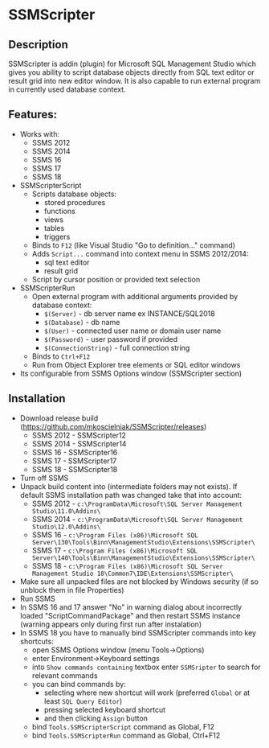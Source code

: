 # SSMScripter 

## Description

SSMScripter is addin (plugin) for Microsoft SQL Management Studio which gives you ability 
to script database objects directly from SQL text editor or result grid into new editor window.
It is also capable to run external program in currently used database context.

## Features:

* Works with:
	* SSMS 2012
	* SSMS 2014
	* SSMS 16
	* SSMS 17
	* SSMS 18
* SSMScripterScript
	* Scripts database objects:
		* stored procedures
		* functions
		* views
		* tables
		* triggers
	* Binds to `F12` (like Visual Studio "Go to definition..." command)
	* Adds `Script...` command into context menu in SSMS 2012/2014:
		* sql text editor
		* result grid
	* Script by cursor position or provided text selection
* SSMScripterRun
	* Open external program with additional arguments provided by database context:
		* `$(Server)` - db server name ex INSTANCE/SQL2018
		* `$(Database)` - db name
		* `$(User)` - connected user name or domain user name
		* `$(Password)` - user password if provided
		* `$(ConnectionString)` - full connection string
	* Binds to `Ctrl+F12`
	* Run from Object Explorer tree elements or SQL editor windows
* Its configurable from SSMS Options window (SSMScripter section)


## Installation

* Download release build (https://github.com/mkoscielniak/SSMScripter/releases)
	* SSMS 2012 - SSMScripter12
	* SSMS 2014 - SSMScripter14
	* SSMS 16 - SSMScripter16
	* SSMS 17 - SSMScripter17
	* SSMS 18 - SSMScripter18
* Turn off SSMS
* Unpack build content into (intermediate folders may not exists). If default SSMS installation path was changed take that into account:
	* SSMS 2012 - `c:\ProgramData\Microsoft\SQL Server Management Studio\11.0\Addins\`
	* SSMS 2014 - `c:\ProgramData\Microsoft\SQL Server Management Studio\12.0\Addins\`
	* SSMS 16 - `c:\Program Files (x86)\Microsoft SQL Server\130\Tools\Binn\ManagementStudio\Extensions\SSMScripter\`
	* SSMS 17 - `c:\Program Files (x86)\Microsoft SQL Server\140\Tools\Binn\ManagementStudio\Extensions\SSMScripter\`
	* SSMS 18 - `c:\Program Files (x86)\Microsoft SQL Server Management Studio 18\Common7\IDE\Extensions\SSMScripter\`	
* Make sure all unpacked files are not blocked by Windows security (if so unblock them in file Properties)
* Run SSMS
* In SSMS 16 and 17 answer "No" in warning dialog about incorrectly loaded "ScriptCommandPackage" and then restart SSMS instance (warning appears only during first run after instalation)
* In SSMS 18 you have to manually bind SSMScripter commands into key shortcuts:
	* open SSMS Options window (menu Tools->Options)
	* enter Environment->Keyboard settings
	* into `Show commands containing` textbox enter `SSMSripter` to search for relevant commands
	* you can bind commands by:
		* selecting where new shortcut will work (preferred `Global` or at least `SQL Query Editor`)
		* pressing selected keyboard shortcut
		* and then clicking `Assign` button		
	* bind `Tools.SSMScripterScript` command as Global, F12
	* bind `Tools.SSMScripterRun` command as Global, Ctrl+F12